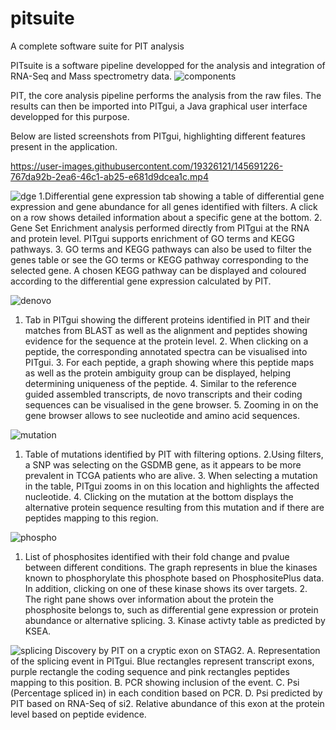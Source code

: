 # pitsuite
A complete software suite for PIT analysis 






PITsuite is a software pipeline developped for the analysis and integration of RNA-Seq and Mass spectrometry data. 
![components](https://user-images.githubusercontent.com/19326121/143864818-4a23f6fe-7da1-46e8-8a6d-9243b52d3a3c.png)

PIT, the core analysis pipeline performs the analysis from the raw files. The results can then be imported into PITgui, a Java graphical user interface developped for this purpose.

Below are listed screenshots from PITgui, highlighting different features present in the application.


https://user-images.githubusercontent.com/19326121/145691226-767da92b-2ea6-46c1-ab25-e681d9dcea1c.mp4




![dge](https://user-images.githubusercontent.com/19326121/143865117-e0ca718d-9211-4c09-9b00-1b727cefb860.png)
1.Differential gene expression tab showing a table of differential gene expression and gene abundance for all genes identified with filters. A click on a row shows detailed information about a specific gene at the bottom. 2. Gene Set Enrichment analysis performed directly from PITgui at the RNA and protein level. PITgui supports enrichment of GO terms and KEGG pathways. 3. GO terms and KEGG pathways can also be used to filter the genes table or see the GO terms or KEGG pathway corresponding to the selected gene. A chosen KEGG pathway can be displayed and coloured according to the differential gene expression calculated by PIT.


![denovo](https://user-images.githubusercontent.com/19326121/143865412-4dc1fbb6-5ca3-418c-b1a8-9321c93eec54.png)
1. Tab in PITgui showing the different proteins identified in PIT and their matches from BLAST as well as the alignment and peptides showing evidence for the sequence at the protein level. 2. When clicking on a peptide, the corresponding annotated spectra can be visualised into PITgui. 3. For each peptide, a graph showing where this peptide maps as well as the protein ambiguity group can be displayed, helping determining uniqueness of the peptide. 4. Similar to the reference guided assembled transcripts, de novo transcripts and their coding sequences can be visualised in the gene browser. 5. Zooming in on the gene browser allows to see nucleotide and amino acid sequences.

![mutation](https://user-images.githubusercontent.com/19326121/143865560-67fb4f76-184e-4795-9f33-90de1abdab5a.png)
1. Table of mutations identified by PIT with filtering options. 2.Using filters, a SNP was selecting on the GSDMB gene, as it appears to be more prevalent in TCGA patients who are alive. 3. When selecting a mutation in the table, PITgui zooms in on this location and highlights the affected nucleotide. 4. Clicking on the mutation at the bottom displays the alternative protein sequence resulting from this mutation and if there are peptides mapping to this region.


![phospho](https://user-images.githubusercontent.com/19326121/143865699-06b01241-9d8b-49fc-b5da-165f68e024d5.png)
1. List of phosphosites identified with their fold change and pvalue between different conditions. The graph represents in blue the kinases known to phosphorylate this phosphote based on PhosphositePlus data. In addition, clicking on one of these kinase shows its over targets. 2. The right pane shows over information about the protein the phosphosite belongs to, such as differential gene expression or protein abundance or alternative splicing. 3. Kinase activty table as predicted by KSEA.

![splicing](https://user-images.githubusercontent.com/19326121/143865923-de2c3b82-6a1a-44c8-8b9f-40e3f1216913.png)
Discovery by PIT on a cryptic exon on STAG2. A. Representation of the splicing event in PITgui. Blue rectangles represent transcript exons, purple rectangle the coding sequence and pink rectangles peptides mapping to this position. B. PCR showing inclusion of the event. C. Psi (Percentage spliced in) in each condition based on PCR. D. Psi predicted by PIT based on RNA-Seq of si2. Relative abundance of this exon at the protein level based on peptide evidence.

